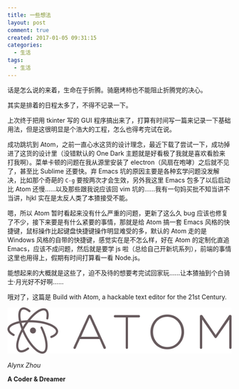 ```yaml
---
title: 一些想法
layout: post
comment: true
created: 2017-01-05 09:31:15
categories:
  - 生活
tags:
  - 生活
---
```

话是怎么说的来着，生命在于折腾。骑磨烤柿也不能阻止折腾党的决心。

其实是排着的日程太多了，不得不记录一下。

<!--more-->

上次终于把用 tkinter 写的 GUI 程序搞出来了，打算有时间写一篇来记录一下基础用法，但是这很明显是个浩大的工程，怎么也得考完试在说。

成功跳坑到 Atom，之前一直心水这货的设计理念，最近下载了尝试一下，成功掉进了这货的设计里（没错默认的 One Dark 主题就是好看极了我就是喜欢看脸来打我啊）。菜单卡顿的问题在我从源里安装了 electron（风扇在咆哮）之后就不见了，甚至比 Sublime 还要快。弃 Emacs 坑的原因主要是各种玄学问题没发解决，比如那个奇葩的 `C-g` 要按两次才会生效，另外我这里 Emacs 包多了以后启动比 Atom 还慢……以及那些跟我说应该回 vim 坑的……我有一句妈买批不知当讲不当讲，hjkl 实在是太反人类了本猹接受不能。

嗯，所以 Atom 暂时看起来没有什么严重的问题，更新了这么久 bug 应该也修复了不少，接下来要是有什么紧要的事情，那就是给 Atom 搞一套 Emacs 风格的快捷键，鼠标操作比起键盘快捷键操作明显难受的多，默认的 Atom 走的是 Windows 风格的自带的快捷键，感觉实在是不怎么样，好在 Atom 的定制化直追 Emacs，应该不成问题，然后就是要学 js 啦（总给自己开新坑系列），前端的事情这里也用得上，假期有时间打算看一看 Node.js。

能想起来的大概就是这些了，迫不及待的想要考完试回家玩……让本猹抽到个白骑士·月光好不好啊……

哦对了，这篇是 Build with Atom, a hackable text editor for the 21st Century.

[![Atom](./Atom.png)](https://atom.io/)

*Alynx Zhou*

**A Coder & Dreamer**
